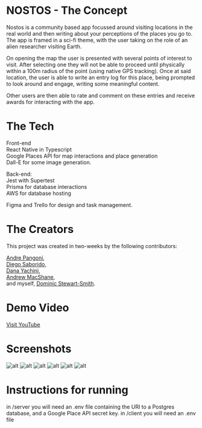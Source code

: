 # NOSTOS - The Concept

Nostos is a community based app focussed around visiting locations in the real world and then writing about your perceptions of the places you go to. The app is framed in a sci-fi theme, with the user taking on the role of an alien researcher visiting Earth.

On opening the map the user is presented with several points of interest to visit. After selecting one they will not be able to proceed until physically within a 100m radius of the point (using native GPS tracking). Once at said location, the user is able to write an entry log for this place, being prompted to look around and engage, writing some meaningful content.

Other users are then able to rate and comment on these entries and receive awards for interacting with the app.

# The Tech

Front-end  
React Native in Typescript  
Google Places API for map interactions and place generation  
Dall-E for some image generation.

Back-end:  
Jest with Supertest  
Prisma for database interactions  
AWS for database hosting  

Figma and Trello for design and task management.  

# The Creators

This project was created in two-weeks by the following contributors:

[Andre Pangoni](https://github.com/andreeeeh),  
[Diego Saborido](https://github.com/diegoss-github),  
[Dana Yachini](https://github.com/DanaYachini),  
[Andrew MacShane](https://github.com/amacsha),  
and myself, [Dominic Stewart-Smith](https://github.com/dominicstewartsmith).  

# Demo Video

[Visit YouTube](https://youtu.be/tUzWbjgdQwU)

# Screenshots
![alt](/screenshots/ship-view.png)
![alt](/screenshots/world-map.png)
![alt](/screenshots/entry-list.png)
![alt](/screenshots/new-entry.png)
![alt](/screenshots/entry-view.png)
![alt](/screenshots/profile-page.png)

# Instructions for running

in /server you will need an .env file containing the URI to a Postgres database, and a Google Place API secret key.
in /client you will need an .env file 



